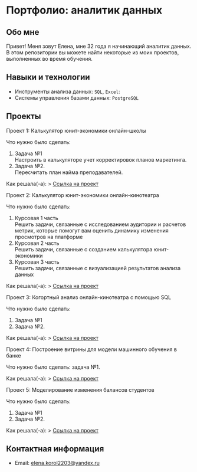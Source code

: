 # Портфолио: аналитик данных
## Обо мне 
Привет! Меня зовут Елена, мне 32 года я начинающий аналитик данных. 
В этом репозитории вы можете найти некоторые из моих проектов, выполненных во время обучения.
<br>
## Навыки и технологии
- Инструменты анализа данных: ``SQL``, ``Excel``:
- Системы управления базами данных: ``PostgreSQL``
## Проекты

<p> Проект 1: Калькулятор юнит-экономики онлайн-школы</p>
<p>Что нужно было сделать:<p>
<ol>
  <li>Задача №1</li> Настроить в калькуляторе учет корректировок планов маркетинга.
  <li>Задача №2.</li> Пересчитать план найма преподавателей.
</ol>
<p>Как решала(-а):
> <a href="https://github.com/ElenaKorol/Profile_Elena_Korol/blob/main/%D0%9F%D1%80%D0%BE%D0%B5%D0%BA%D1%82%20%E2%84%961.xlsx">Ссылка на проект</a>

<p> Проект 2: Калькулятор юнит-экономики онлайн-кинотеатра</p>
<p>Что нужно было сделать:<p>
<ol>
  <li>Курсовая 1 часть</li> Решить задачи, связанные с исследованием аудитории и расчетов метрик, которые помогут вам оценить динамику изменения просмотров на платформе
  <li>Курсовая 2 часть</li> Решить задачи, связанные с созданием калькулятора юнит-экономики
  <li>Курсовая 3 часть</li> Решить задачи, связанные с визуализацией результатов анализа данных
</ol>
<p>Как решала(-а):
> <a href="https://drive.google.com/drive/folders/178kYf20GEw0a2Q_c3jLl7fXIJjJKm34M">Ссылка на проект</a>

<p> Проект 3: Когортный анализ онлайн-кинотеатра с помощью SQL</p>
<p>Что нужно было сделать:<p>
<ol>
  <li>Задача №1</li>
  <li>Задача №2.</li>
</ol>
<p>Как решала(-а):
> <a href="https://github.com/ElenaKorol/Profile_Elena_Korol/blob/main/%D0%9F%D1%80%D0%BE%D0%B5%D0%BA%D1%82%204.xlsx">Ссылка на проект</a>

<p>Проект 4: Построение витрины для модели машинного обучения в банке </p> 
<p>Что нужно было сделать: задача №1.<p>
  
<p>Как решала(-а):
> <a href="https://github.com/ElenaKorol/Profile_Elena_Korol/blob/main/%D0%9F%D1%80%D0%BE%D0%B5%D0%BA%D1%82%204.xlsx">Ссылка на проект</a>

<p>Проект 5: Моделирование изменения балансов студентов</p> 
<p>Что нужно было сделать:<p>
<ol>
  <li>Задача №1</li>
  <li>Задача №2.</li>
</ol>
<p>Как решала(-а):
> <a href="https://github.com/ElenaKorol/Profile_Elena_Korol/blob/main/%D0%9F%D1%80%D0%BE%D0%B5%D0%BA%D1%82%20%E2%84%965.xlsx">Ссылка на проект</a>

## Контактная информация
- Email: elena.korol2203@yandex.ru
